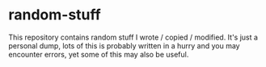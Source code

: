 # random-stuff

This repository contains random stuff I wrote / copied / modified. It's just a personal dump, lots of this is probably written in a hurry and you may encounter errors, yet some of this may also be useful.
